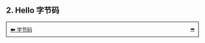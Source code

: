 ## 2. Hello 字节码

<div style="width: 100%; border: 1px solid #000; padding: 10px; display: flex; justify-content: space-between; ">
  <a href="./10字节码.md" style="flex: 1; text-align: left; ">⬅ 字节码</a>
  <a href="" style="flex: 1; text-align: right; "> ➡</a>
</div>
